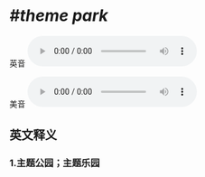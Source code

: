 # ***\#theme park*** 
英音
<audio src="./media/theme park1_AAC.aac" controls="controls"></audio>

美音
<audio src="./media/theme park2_AAC.aac" controls="controls"></audio>



  

英文释义
---
### 1.**主题公园；主题乐园**  


